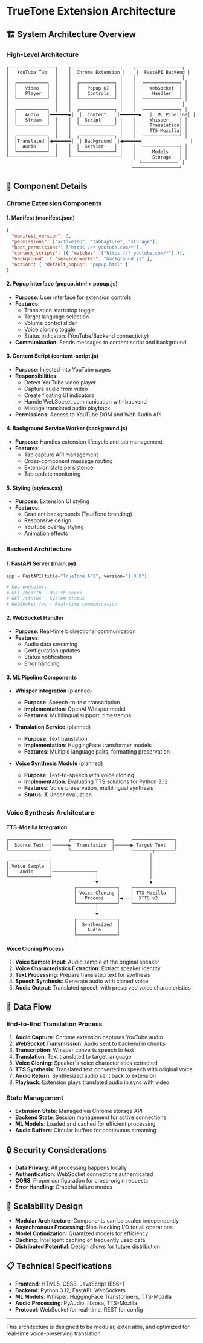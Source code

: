 # TrueTone Extension Architecture

## 🏗️ System Architecture Overview

### High-Level Architecture

```
┌─────────────────┐    ┌──────────────────┐    ┌─────────────────┐
│   YouTube Tab   │    │  Chrome Extension │    │  FastAPI Backend │
│                 │    │                  │    │                 │
│  ┌───────────┐  │    │  ┌─────────────┐ │    │  ┌─────────────┐ │
│  │   Video   │  │    │  │   Popup UI  │ │    │  │  WebSocket  │ │
│  │   Player  │  │    │  │   Controls  │ │    │  │   Handler   │ │
│  └───────────┘  │    │  └─────────────┘ │    │  └─────────────┘ │
│                 │    │                  │    │                 │
│  ┌───────────┐  │    │  ┌─────────────┐ │    │  ┌─────────────┐ │
│  │   Audio   │━━━━━━━▶│  │  Content    │━━━━━━━▶│  │  ML Pipeline│ │
│  │   Stream  │  │    │  │  Script     │ │    │  │  Whisper    │ │
│  └───────────┘  │    │  └─────────────┘ │    │  │  Translation│ │
│                 │    │                  │    │  │  TTS-Mozilla│ │
│  ┌───────────┐  │    │  ┌─────────────┐ │    │  └─────────────┘ │
│  │Translated │◀━━━━━━━│  │ Background  │◀━━━━━━━│                 │
│  │  Audio    │  │    │  │  Service    │ │    │  ┌─────────────┐ │
│  └───────────┘  │    │  └─────────────┘ │    │  │   Models    │ │
└─────────────────┘    └──────────────────┘    │  │   Storage   │ │
                                              │  └─────────────┘ │
                                              └─────────────────┘
```

## 🔧 Component Details

### Chrome Extension Components

#### 1. Manifest (manifest.json)

```json
{
  "manifest_version": 3,
  "permissions": ["activeTab", "tabCapture", "storage"],
  "host_permissions": ["https://*.youtube.com/*"],
  "content_scripts": [{ "matches": ["https://*.youtube.com/*"] }],
  "background": { "service_worker": "background.js" },
  "action": { "default_popup": "popup.html" }
}
```

#### 2. Popup Interface (popup.html + popup.js)

- **Purpose**: User interface for extension controls
- **Features**:
  - Translation start/stop toggle
  - Target language selection
  - Volume control slider
  - Voice cloning toggle
  - Status indicators (YouTube/Backend connectivity)
- **Communication**: Sends messages to content script and background

#### 3. Content Script (content-script.js)

- **Purpose**: Injected into YouTube pages
- **Responsibilities**:
  - Detect YouTube video player
  - Capture audio from video
  - Create floating UI indicators
  - Handle WebSocket communication with backend
  - Manage translated audio playback
- **Permissions**: Access to YouTube DOM and Web Audio API

#### 4. Background Service Worker (background.js)

- **Purpose**: Handles extension lifecycle and tab management
- **Features**:
  - Tab capture API management
  - Cross-component message routing
  - Extension state persistence
  - Tab update monitoring

#### 5. Styling (styles.css)

- **Purpose**: Extension UI styling
- **Features**:
  - Gradient backgrounds (TrueTone branding)
  - Responsive design
  - YouTube overlay styling
  - Animation effects

### Backend Architecture

#### 1. FastAPI Server (main.py)

```python
app = FastAPI(title="TrueTone API", version="1.0.0")

# Key endpoints:
# GET /health - Health check
# GET /status - System status
# WebSocket /ws - Real-time communication
```

#### 2. WebSocket Handler

- **Purpose**: Real-time bidirectional communication
- **Features**:
  - Audio data streaming
  - Configuration updates
  - Status notifications
  - Error handling

#### 3. ML Pipeline Components

- **Whisper Integration** (planned)

  - **Purpose**: Speech-to-text transcription
  - **Implementation**: OpenAI Whisper model
  - **Features**: Multilingual support, timestamps

- **Translation Service** (planned)

  - **Purpose**: Text translation
  - **Implementation**: HuggingFace transformer models
  - **Features**: Multiple language pairs, formatting preservation

- **Voice Synthesis Module** (planned)
  - **Purpose**: Text-to-speech with voice cloning
  - **Implementation**: Evaluating TTS solutions for Python 3.12
  - **Features**: Voice preservation, multilingual synthesis
  - **Status**: ⏳ Under evaluation

### Voice Synthesis Architecture

#### TTS-Mozilla Integration

```
┌───────────────┐      ┌───────────────┐      ┌───────────────┐
│  Source Text  │──────▶  Translation  │──────▶ Target Text   │
└───────────────┘      └───────────────┘      └───────┬───────┘
                                                     │
┌───────────────┐                                    │
│ Voice Sample  │                                    │
│    Audio      │────────────────┐                   │
└───────────────┘                │                   │
                                 ▼                   ▼
                         ┌───────────────┐    ┌───────────────┐
                         │ Voice Cloning │    │ TTS-Mozilla   │
                         │   Process     │◀───│  XTTS v2      │
                         └───────┬───────┘    └───────────────┘
                                 │
                                 ▼
                         ┌───────────────┐
                         │  Synthesized  │
                         │    Audio      │
                         └───────────────┘
```

#### Voice Cloning Process

1. **Voice Sample Input**: Audio sample of the original speaker
2. **Voice Characteristics Extraction**: Extract speaker identity
3. **Text Processing**: Prepare translated text for synthesis
4. **Speech Synthesis**: Generate audio with cloned voice
5. **Audio Output**: Translated speech with preserved voice characteristics

## 🔄 Data Flow

### End-to-End Translation Process

1. **Audio Capture**: Chrome extension captures YouTube audio
2. **WebSocket Transmission**: Audio sent to backend in chunks
3. **Transcription**: Whisper converts speech to text
4. **Translation**: Text translated to target language
5. **Voice Cloning**: Speaker's voice characteristics extracted
6. **TTS Synthesis**: Translated text converted to speech with original voice
7. **Audio Return**: Synthesized audio sent back to extension
8. **Playback**: Extension plays translated audio in sync with video

### State Management

- **Extension State**: Managed via Chrome storage API
- **Backend State**: Session management for active connections
- **ML Models**: Loaded and cached for efficient processing
- **Audio Buffers**: Circular buffers for continuous streaming

## 🔒 Security Considerations

- **Data Privacy**: All processing happens locally
- **Authentication**: WebSocket connections authenticated
- **CORS**: Proper configuration for cross-origin requests
- **Error Handling**: Graceful failure modes

## 🚀 Scalability Design

- **Modular Architecture**: Components can be scaled independently
- **Asynchronous Processing**: Non-blocking I/O for all operations
- **Model Optimization**: Quantized models for efficiency
- **Caching**: Intelligent caching of frequently used data
- **Distributed Potential**: Design allows for future distribution

## 📋 Technical Specifications

- **Frontend**: HTML5, CSS3, JavaScript (ES6+)
- **Backend**: Python 3.12, FastAPI, WebSockets
- **ML Models**: Whisper, HuggingFace Transformers, TTS-Mozilla
- **Audio Processing**: PyAudio, librosa, TTS-Mozilla
- **Protocol**: WebSocket for real-time, REST for config

---

This architecture is designed to be modular, extensible, and optimized for real-time voice-preserving translation.
